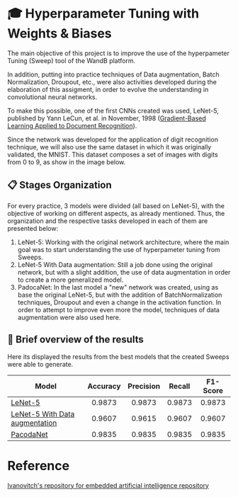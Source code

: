 # 🎓 Hyperparameter Tuning with Weights & Biases 

The main objective of this project is to improve the use of the hyperpameter Tuning (Sweep) tool of the WandB platform.

In addition, putting into practice techniques of Data augmentation, Batch Normalization, Droupout, etc., were also activities developed during the elaboration of this assigment, in order to evolve the understanding in convolutional neural networks.

To make this possible, one of the first CNNs created was used, LeNet-5, published by Yann LeCun, et al. in November, 1998 ([Gradient-Based Learning Applied to Document Recognition](http://vision.stanford.edu/cs598_spring07/papers/Lecun98.pdf)). 

Since the network was developed for the application of digit recognition technique, we will also use the same dataset in which it was originally validated, the MNIST. This dataset composes a set of images with digits from 0 to 9, as show in the image below.

## 📋 Stages Organization 

For every practice, 3 models were divided (all based on LeNet-5), with the objective of working on different aspects, as already mentioned. Thus, the organization and the respective tasks developed in each of them are presented below:

1. LeNet-5: Working with the original network architecture, where the main goal was to start understanding the use of hyperpameter tuning from Sweeps.
2. LeNet-5 With Data augmentation: Still a job done using the original network, but with a slight addition, the use of data augmentation in order to create a more generalized model.
3. PadocaNet: In the last model a "new" network was created, using as base the original LeNet-5, but with the addition of BatchNormalization techniques, Droupout and even a change in the activation function. In order to attempt to improve even more the model, techniques of data augmentation were also used here.

## 💭 Brief overview of the results

Here its displayed the results from the best models that the created Sweeps were able to generate.

Model                           |Accuracy|Precision|Recall|F1-Score
--------------------------------|:--------:|:---------:|:------:|:--------:
[LeNet-5](https://github.com/MiguelEuripedes/embedded_AI/tree/main/Projects/mnist_with_lenet/LeNet-5)               |  0.9873   | 0.9873    | 0.9873 | 0.9873
[LeNet-5 With Data augmentation](https://github.com/MiguelEuripedes/embedded_AI/tree/main/Projects/mnist_with_lenet/LeNet-5_with_Data_Augmentation)                 | 0.9607   | 0.9615    |  0.9607 | 0.9607
[PacodaNet](https://github.com/MiguelEuripedes/embedded_AI/tree/main/Projects/mnist_with_lenet/PadocaNet)              | 0.9835   | 0.9835    | 0.9835 | 0.9835

# Reference 
[Ivanovitch's repository for embedded artificial intelligence repository](https://github.com/ivanovitchm/embedded.ai)

